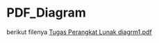 # PDF_Diagram
berikut filenya
[Tugas Perangkat Lunak diagrm1.pdf](https://github.com/Thoriq150/PDF_Diagram/files/13067936/Tugas.Perangkat.Lunak.diagrm1.pdf)
